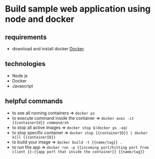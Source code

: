 # Build sample web application using node and docker

## requirements

- download and install docker [Docker](https://www.docker.com/get-started)

## technologies

- Node js
- Docker
- Javascript

## helpful commands

- to see all running containers => `docker ps`
- to execute command inside the container => `docker exec -it {{containerId}} command/sh`
- to stop all active images => `docker stop $(docker ps -aq)`
- to stop specific container => `docker stop {{containerID}} | docker kill {{containerID}}`
- to build your image => `docker build -t {{name/tag}} .`
- to run the app => `docker run -p {{incoming port/hitting port from client }}:{{app port that inside the container}} {{name/tag}}`
